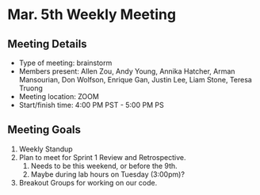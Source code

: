 # Mar. 5th Weekly Meeting

## Meeting Details

- Type of meeting: brainstorm
- Members present: Allen Zou, Andy Young, Annika Hatcher, Arman Mansourian, Don Wolfson, Enrique Gan, Justin Lee, Liam Stone, Teresa Truong
- Meeting location: ZOOM
- Start/finish time: 4:00 PM PST - 5:00 PM PS

## Meeting Goals

1) Weekly Standup
2) Plan to meet for Sprint 1 Review and Retrospective.
   1) Needs to be this weekend, or before the 9th.
   2) Maybe during lab hours on Tuesday (3:00pm)?
3) Breakout Groups for working on our code.